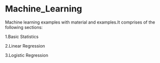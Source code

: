 # Machine_Learning

Machine learning examples with material and examples.It comprises of the following sections:

1.Basic Statistics

2.Linear Regression

3.Logistic Regression
